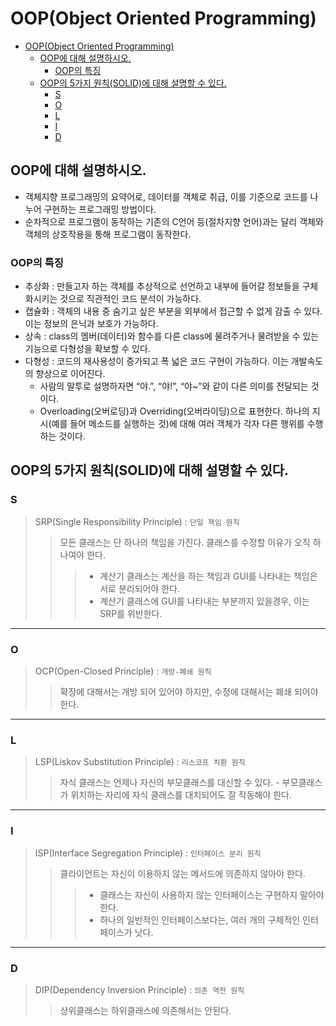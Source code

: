# OOP(Object Oriented Programming)

<!-- TOC -->

- [OOP(Object Oriented Programming)](#oopobject-oriented-programming)
    - [OOP에 대해 설명하시오.](#oop에-대해-설명하시오)
        - [OOP의 특징](#oop의-특징)
    - [OOP의 5가지 원칙(SOLID)에 대해 설명할 수 있다.](#oop의-5가지-원칙solid에-대해-설명할-수-있다)
        - [S](#s)
        - [O](#o)
        - [L](#l)
        - [I](#i)
        - [D](#d)

<!-- /TOC -->

## OOP에 대해 설명하시오.
- 객체지향 프로그래밍의 요약어로, 데이터를 객체로 취급, 이를 기준으로 코드를 나누어 구현하는 프로그래밍 방법이다.
- 순차적으로 프로그램이 동작하는 기존의 C언어 등(절차지향 언어)과는 달리 객체와 객체의 상호작용을 통해 프로그램이 동작한다.

### OOP의 특징
- 추상화 : 만들고자 하는 객체를 추상적으로 선언하고 내부에 들어갈 정보들을 구체화시키는 것으로 직관적인 코드 분석이 가능하다.
- 캡슐화 : 객체의 내용 중 숨기고 싶은 부분을 외부에서 접근할 수 없게 감출 수 있다. 이는 정보의 은닉과 보호가 가능하다.
- 상속 : class의 멤버(데이터)와 함수를 다른 class에 물려주거나 물려받을 수 있는 기능으로 다형성을 확보할 수 있다.
- 다형성 : 코드의 재사용성이 증가되고 폭 넓은 코드 구현이 가능하다. 이는 개발속도의 향상으로 이어진다.
  - 사람의 말투로 설명하자면 “야.”, “야!”, “야~”와 같이 다른 의미를 전달되는 것이다.
  - Overloading(오버로딩)과 Overriding(오버라이딩)으로 표현한다. 하나의 지시(예를 들어 메소드를 실행하는 것)에 대해 여러 객체가 각자 다른 행위를 수행하는 것이다.


## OOP의 5가지 원칙(SOLID)에 대해 설명할 수 있다.

### S
> SRP(Single Responsibility Principle) : `단일 책임 원칙`
>> 모든 클래스는 단 하나의 책임을 가진다. 클래스를 수정할 이유가 오직 하나여야 한다.
>>> - 계산기 클래스는 계산을 하는 책임과 GUI를 나타내는 책임은 서로 분리되어야 한다.
>>> - 계산기 클래스에 GUI를 나타내는 부분까지 있을경우, 이는 SRP를 위반한다.

<hr>

### O
> OCP(Open-Closed Principle) : `개방-폐쇄 원칙`
>> 확장에 대해서는 개방 되어 있어야 하지만, 수정에 대해서는 폐쇄 되어야 한다.

<hr>

### L
> LSP(Liskov Substitution Principle) : `리스코프 치환 원칙`
>> 자식 클래스는 언제나 자신의 부모클래스를 대신할 수 있다. 
    - 부모클래스가 위치하는 자리에 자식 클래스를 대치되어도 잘 작동해야 한다.

<hr>

### I
> ISP(Interface Segregation Principle) : `인터페이스 분리 원칙`
>> 클라이언트는 자신이 이용하지 않는 메서드에 의존하지 않아야 한다.
>>> - 클래스는 자신이 사용하지 않는 인터페이스는 구현하지 말아야 한다.
>>> - 하나의 일반적인 인터페이스보다는, 여러 개의 구체적인 인터페이스가 낫다.

<hr>

### D
> DIP(Dependency Inversion Principle) : `의존 역전 원칙`
>> 상위클래스는 하위클래스에 의존해서는 안된다.
